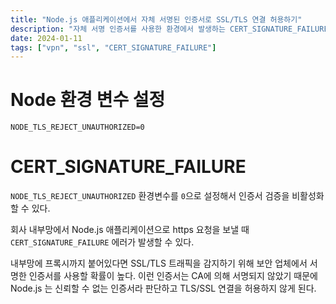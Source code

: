```yaml
---
title: "Node.js 애플리케이션에서 자체 서명된 인증서로 SSL/TLS 연결 허용하기"
description: "자체 서명 인증서를 사용한 환경에서 발생하는 CERT_SIGNATURE_FAILURE 오류 해결해보자."
date: 2024-01-11
tags: ["vpn", "ssl", "CERT_SIGNATURE_FAILURE"]
---
```


# Node 환경 변수 설정

```
NODE_TLS_REJECT_UNAUTHORIZED=0
```

# CERT_SIGNATURE_FAILURE

`NODE_TLS_REJECT_UNAUTHORIZED` 환경변수를 `0`으로 설정해서 인증서 검증을 비활성화 할 수 있다.

회사 내부망에서 Node.js 애플리케이션으로 https 요청을 보낼 때 `CERT_SIGNATURE_FAILURE` 에러가 발생할 수 있다.

내부망에 프록시까지 붙어있다면 SSL/TLS 트래픽을 감지하기 위해 보안 업체에서 서명한 인증서를 사용할 확률이 높다. 이런 인증서는 CA에 의해 서명되지 않았기 때문에 Node.js 는 신뢰할 수 없는 인증서라 판단하고 TLS/SSL 연결을 허용하지 않게 된다.
